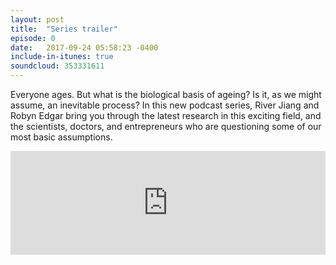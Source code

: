```yaml
---
layout: post
title:  "Series trailer"
episode: 0
date:   2017-09-24 05:58:23 -0400
include-in-itunes: true
soundcloud: 353331611
---
```


Everyone ages. But what is the biological basis of ageing? Is it, as we might assume, an inevitable process? In this new podcast series, River Jiang and Robyn Edgar bring you through the latest research in this exciting field, and the scientists, doctors, and entrepreneurs who are questioning some of our most basic assumptions.


<iframe width="100%" height="166" scrolling="no" frameborder="no" src="https://w.soundcloud.com/player/?url=https%3A//api.soundcloud.com/tracks/353331611&amp;color=%23ff5500&amp;auto_play=false&amp;hide_related=false&amp;show_comments=true&amp;show_user=true&amp;show_reposts=false&amp;show_teaser=true"></iframe>
